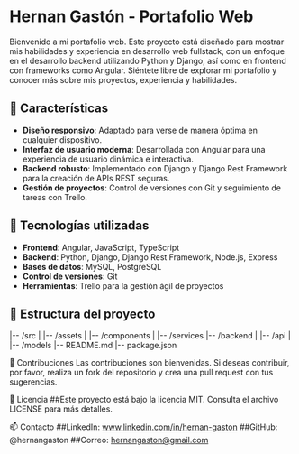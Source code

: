 # Hernan Gastón - Portafolio Web

Bienvenido a mi portafolio web. Este proyecto está diseñado para mostrar mis habilidades y experiencia en desarrollo web fullstack, con un enfoque en el desarrollo backend utilizando Python y Django, así como en frontend con frameworks como Angular. Siéntete libre de explorar mi portafolio y conocer más sobre mis proyectos, experiencia y habilidades.

## 🎨 Características

- **Diseño responsivo**: Adaptado para verse de manera óptima en cualquier dispositivo.
- **Interfaz de usuario moderna**: Desarrollada con Angular para una experiencia de usuario dinámica e interactiva.
- **Backend robusto**: Implementado con Django y Django Rest Framework para la creación de APIs REST seguras.
- **Gestión de proyectos**: Control de versiones con Git y seguimiento de tareas con Trello.
  
## 🚀 Tecnologías utilizadas

- **Frontend**: Angular, JavaScript, TypeScript
- **Backend**: Python, Django, Django Rest Framework, Node.js, Express
- **Bases de datos**: MySQL, PostgreSQL
- **Control de versiones**: Git
- **Herramientas**: Trello para la gestión ágil de proyectos

## 📁 Estructura del proyecto
|-- /src | |-- /assets | |-- /components | |-- /services |-- /backend | |-- /api | |-- /models |-- README.md |-- package.json

🌟 Contribuciones
Las contribuciones son bienvenidas. Si deseas contribuir, por favor, realiza un fork del repositorio y crea una pull request con tus sugerencias.

📝 Licencia
##Este proyecto está bajo la licencia MIT. Consulta el archivo LICENSE para más detalles.

📫 Contacto
##LinkedIn: www.linkedin.com/in/hernan-gaston
##GitHub: @hernangaston
##Correo: hernangaston@gmail.com